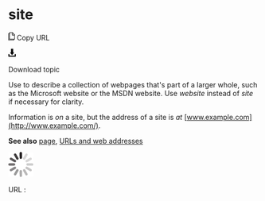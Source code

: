 # site

![Copy URL](media/site/Copy.png)
Copy URL

![Download](media/site/Download.png)

Download topic

Use to describe a collection of webpages that's part of a larger whole, such as the Microsoft website or the MSDN website. Use *website* instead of *site* if necessary for clarity.

Information is *on* a site, but the address of a site is *at* [www.example.com](http://www.example.com/).

**See also** [page](https://worldready.cloudapp.net/Styleguide/Read?id=1413&topicid=5650), [URLs and web addresses](https://worldready.cloudapp.net/Styleguide/Read?id=2700&topicid=34905)

![In progress](media/site/activity-large.gif)

URL :
